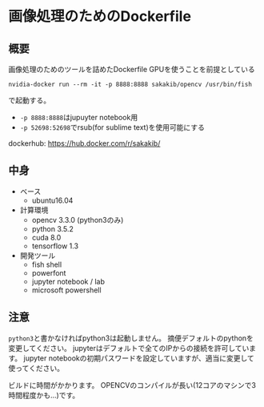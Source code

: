 
# 画像処理のためのDockerfile
## 概要
画像処理のためのツールを詰めたDockerfile
GPUを使うことを前提としている
```
nvidia-docker run --rm -it -p 8888:8888 sakakib/opencv /usr/bin/fish
```
で起動する。
- ```-p 8888:8888```はjupuyter notebook用
- ```-p 52698:52698```でrsub(for sublime text)を使用可能にする


dockerhub: https://hub.docker.com/r/sakakib/

## 中身

- ベース
    - ubuntu16.04
- 計算環境
    - opencv 3.3.0 (python3のみ)
    - python 3.5.2
    - cuda 8.0
    - tensorflow 1.3
- 開発ツール
    - fish shell
    - powerfont
    - jupyter notebook / lab
    - microsoft powershell

## 注意
```python3```と書かなければpython3は起動しません。
摘便デフォルトのpythonを変更してください。
jupyterはデフォルトで全てのIPからの接続を許可しています。
jupyter notebookの初期パスワードを設定していますが、適当に変更して使ってください。

ビルドに時間がかかります。
OPENCVのコンパイルが長い(12コアのマシンで3時間程度かも...)です。